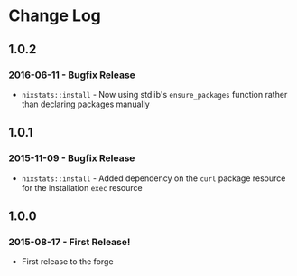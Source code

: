 # Change Log

## 1.0.2

### 2016-06-11 - Bugfix Release
  * `nixstats::install` - Now using stdlib's `ensure_packages` function rather than declaring packages manually

## 1.0.1

### 2015-11-09 - Bugfix Release
  * `nixstats::install` - Added dependency on the `curl` package resource for the installation `exec` resource

## 1.0.0

### 2015-08-17 - First Release!
  * First release to the forge
